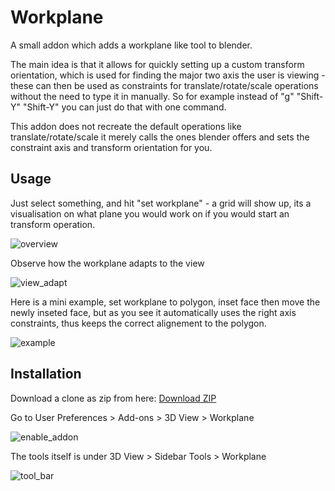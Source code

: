 # Workplane

A small addon which adds a workplane like tool to blender.

The main idea is that it allows for quickly setting up a custom transform orientation, which is used for finding the major two axis the user is viewing - these can then be used as constraints for translate/rotate/scale operations without the need to type it in manually. So for example instead of "g" "Shift-Y" "Shift-Y" you can just do that with one command.

This addon does not recreate the default operations like translate/rotate/scale it merely calls the ones blender offers and sets the constraint axis and transform orientation for you.



## Usage
Just select something, and hit "set workplane" - a grid will show up, its a visualisation on what plane you would work on if you would start an transform operation.

![overview](https://github.com/BenjaminSauder/Workplane/blob/master/doc/overview.png)

Observe how the workplane adapts to the view

![view_adapt](https://github.com/BenjaminSauder/Workplane/blob/master/doc/view_adapt.gif)


Here is a mini example, set workplane to polygon, inset face then move the newly inseted face, but as you see it automatically uses the right axis constraints, thus keeps the correct alignement to the polygon. 

![example](https://github.com/BenjaminSauder/Workplane/blob/master/doc/example.gif)




## Installation
Download a clone as zip from here: [Download ZIP](https://github.com/BenjaminSauder/Workplane/blob/master/release/workplane.zip)

Go to User Preferences > Add-ons > 3D View > Workplane

![enable_addon](https://github.com/BenjaminSauder/Workplane/blob/master/doc/enable_addon.png)

The tools itself is under 3D View > Sidebar Tools > Workplane

![tool_bar](https://github.com/BenjaminSauder/Workplane/blob/master/doc/tool_bar.png)

